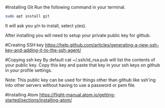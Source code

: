 #Installing Git
Run the following command in your terminal.

```bash
sudo apt install git
```

It will ask you y/n to install, select y(es).

After installing you will need to setup your private public key
for github.

#Creating SSH key
https://help.github.com/articles/generating-a-new-ssh-key-and-adding-it-to-the-ssh-agent/

#Copying ssh key
By default cat ~/.ssh/id_rsa.pub will list the contents of your
public key. Copy this key and paste that key in your ssh keys on
github in your profile settings.

Note: This public key can be used for things other than github
like ssh'ing into other servers without having to use a password
or pem file.


#Installing Atom
https://flight-manual.atom.io/getting-started/sections/installing-atom/
